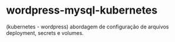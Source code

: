 # wordpress-mysql-kubernetes
(kubernetes - wordpress) abordagem de configuração de arquivos deployment, secrets e volumes.
